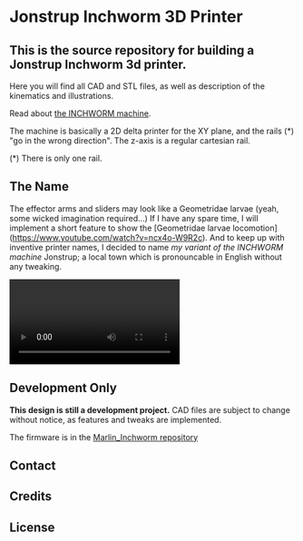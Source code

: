 # Jonstrup Inchworm 3D Printer

## This is the source repository for building a Jonstrup Inchworm 3d printer.
Here you will find all CAD and STL files, as well as description of the kinematics and illustrations.

Read about [the INCHWORM machine](/themachine.md).

The machine is basically a 2D delta printer for the XY plane, and the rails (*) "go in the wrong direction".
The z-axis is a regular cartesian rail. 

(*) There is only one rail.

## The Name
The effector arms and sliders may look like a Geometridae larvae (yeah, some wicked imagination required...)
If I have any spare time, I will implement a short feature to show the [Geometridae larvae locomotion]
(https://www.youtube.com/watch?v=ncx4o-W9R2c). And to keep up with inventive printer names, I decided to 
name _my variant of the INCHWORM machine_ Jonstrup; a local town which is pronouncable in English without 
any tweaking.

![animation1](https://github.com/jhsandell/JonstrupInchworm/blob/master/pics/a.mpg)



## Development Only

__This design is still a development project.__
CAD files are subject to change without notice, as features and tweaks are implemented.

The firmware is in the [Marlin_Inchworm repository](https://github.com/jhsandell/MarlinDev_Inchworm)

## Contact
<tbd>

## Credits
<Jens Henrik Sandell>

## License
<tbd>
